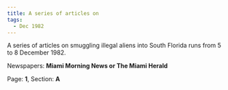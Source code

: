 ```yaml
---  
title: A series of articles on  
tags:  
  - Dec 1982  
---  
```

  
A series of articles on smuggling illegal aliens into South Florida runs from 5 to 8 December 1982.  
  
Newspapers: **Miami Morning News or The Miami Herald**  
  
Page: **1**, Section: **A** 
